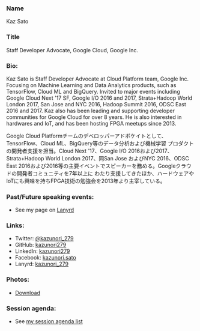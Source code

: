 ### Name

Kaz Sato

### Title

Staff Developer Advocate, Google Cloud, Google Inc.

### Bio:

Kaz Sato is Staff Developer Advocate at Cloud Platform team, Google Inc. Focusing on Machine Learning and 
Data Analytics products, such as TensorFlow, Cloud ML and BigQuery. Invited to major events including Google 
Cloud Next '17 SF, Google I/O 2016 and 2017, Strata+Hadoop World London 2017, San Jose and NYC 2016, Hadoop 
Summit 2016, ODSC East 2016 and 2017. Kaz also has been leading and supporting developer communities for Google 
Cloud for over 8 years. He is also interested in hardwares and IoT, and has been hosting FPGA meetups since 2013.

Google Cloud Platformチームのデベロッパーアドボケイトとして、TensorFlow、Cloud ML、BigQuery等のデータ分析および機械学習
プロダクトの開発者支援を担当。Cloud Next '17、Google I/O 2016および2017、Strata+Hadoop World London 2017、同San Jose
およびNYC 2016、ODSC East 2016および2016等の主要イベントでスピーカーを務める。Googleクラウドの開発者コミュニティを7年以上に
わたり支援してきたほか、ハードウェアやIoTにも興味を持ちFPGA技術の勉強会を2013年より主宰している。

### Past/Future speaking events:

- See my page on [Lanyrd](http://lanyrd.com/profile/kazunori_279/)

### Links:

- Twitter: [@kazunori_279](https://twitter.com/kazunori_279)
- GitHub: [kazunori279](https://github.com/kazunori279)
- LinkedIn: [kazunori279](https://www.linkedin.com/in/kazunori279/)
- Facebook: [kazunori.sato](https://www.facebook.com/kazunori.sato.39)
- Lanyrd: [kazunori_279](http://lanyrd.com/profile/kazunori_279/)

### Photos:

- [Download](photo.jpg)

### Session agenda:

- See [my session agenda list](https://github.com/kazunori279/my-session-agenda)
